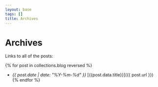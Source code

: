 ```yaml
---
layout: base
tags: []
title: Archives
---
```

# Archives

Links to all of the posts:

{% for post in collections.blog reversed %}
* *{{ post.date | date: "%Y-%m-%d" }}* [{{post.data.title}}]({{ post.url }})
{% endfor %}
